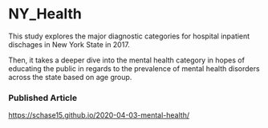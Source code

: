 # NY_Health

This study explores the major diagnostic categories for hospital inpatient dischages in New York State in 2017. 

Then, it takes a deeper dive into the mental health category in hopes of educating the public in regards to the prevalence of mental health disorders across the state based on age group. 

### Published Article
https://schase15.github.io/2020-04-03-mental-health/
